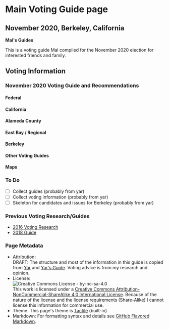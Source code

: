 # Main Voting Guide page
## November 2020, Berkeley, California
**Mal's Guides**

This is a voting guide Mal compiled for the November 2020 election for interested friends and family.

## Voting Information

### November 2020 Voting Guide and Recommendations
#### Federal

#### California

#### Alameda County

#### East Bay / Regional

#### Berkeley

#### Other Voting Guides

#### Maps

### To Do
- [ ] Collect guides (probably from yar)
- [ ] Collect voting information (probably from yar)
- [ ] Skeleton for candidates and issues for Berkeley (probably from yar)

### Previous Voting Research/Guides
- [2016 Voting Research](https://docs.google.com/spreadsheets/d/1LOuSrzRurlJOuz2H0Wxok_iJbcvRVOI-leJ8yw8igiI/edit?usp=sharing)
- [2018 Guide](https://docs.google.com/spreadsheets/d/1zo7_JvUKtLWjn-Rjp0k6xhlu5UHjPLqG_AknOZKjlBc/edit?usp=sharing)

### Page Metadata
- Attribution:<br />DRAFT: The structure and most of the information in this guide is copied from [Yar](https://github.com/yar-votes) and [Yar's Guide](https://yar-votes.github.io/). Voting advice is from my research and opinion.
- License:<br />![Creative Commons License - by-nc-sa-4.0](https://i.creativecommons.org/l/by-nc-sa/4.0/88x31.png)<br />This work is licensed under a [Creative Commons Attribution-NonCommercial-ShareAlike 4.0 International License](http://creativecommons.org/licenses/by-nc-sa/4.0/). Because of the nature of the license and the license requirements (Share-Alike) I cannot license this information for commercial use.
- Theme: This page's theme is [Tactile](https://github.com/pages-themes/tactile) (built-in)
- Markdown: For formatting syntax and details see [GitHub Flavored Markdown](https://guides.github.com/features/mastering-markdown/).
